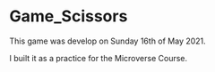 # Game_Scissors


This game was develop on Sunday 16th of May 2021.

 I built it as a practice for the Microverse Course.